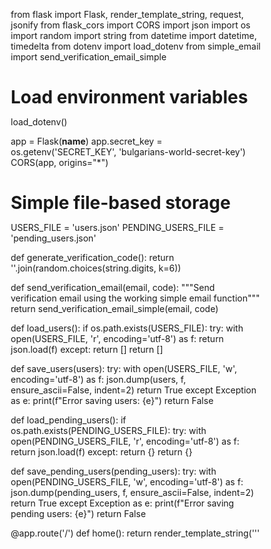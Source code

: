 from flask import Flask, render_template_string, request, jsonify
from flask_cors import CORS
import json
import os
import random
import string
from datetime import datetime, timedelta
from dotenv import load_dotenv
from simple_email import send_verification_email_simple

# Load environment variables
load_dotenv() 

app = Flask(__name__)
app.secret_key = os.getenv('SECRET_KEY', 'bulgarians-world-secret-key')
CORS(app, origins="*")

# Simple file-based storage
USERS_FILE = 'users.json'
PENDING_USERS_FILE = 'pending_users.json'

def generate_verification_code():
    return ''.join(random.choices(string.digits, k=6))

def send_verification_email(email, code):
    """Send verification email using the working simple email function"""
    return send_verification_email_simple(email, code)

def load_users():
    if os.path.exists(USERS_FILE):
        try:
            with open(USERS_FILE, 'r', encoding='utf-8') as f:
                return json.load(f)
        except:
            return []
    return []

def save_users(users):
    try:
        with open(USERS_FILE, 'w', encoding='utf-8') as f:
            json.dump(users, f, ensure_ascii=False, indent=2)
        return True
    except Exception as e:
        print(f"Error saving users: {e}")
        return False

def load_pending_users():
    if os.path.exists(PENDING_USERS_FILE):
        try:
            with open(PENDING_USERS_FILE, 'r', encoding='utf-8') as f:
                return json.load(f)
        except:
            return {}
    return {}

def save_pending_users(pending_users):
    try:
        with open(PENDING_USERS_FILE, 'w', encoding='utf-8') as f:
            json.dump(pending_users, f, ensure_ascii=False, indent=2)
        return True
    except Exception as e:
        print(f"Error saving pending users: {e}")
        return False

@app.route('/')
def home():
    return render_template_string('''
<!DOCTYPE html>
<html lang="bg">
<head>
    <meta charset="UTF-8">
    <meta name="viewport" content="width=device-width, initial-scale=1.0">
    <title>Българи по Света - Общност на българите по света</title>
    <link href="https://fonts.googleapis.com/css2?family=Inter:wght@300;400;500;600;700&display=swap" rel="stylesheet">
    <style>
        * {
            margin: 0;
            padding: 0;
            box-sizing: border-box;
        }

        body {
            font-family: 'Inter', sans-serif;
            line-height: 1.6;
            color: #2d3748;
            background: linear-gradient(135deg, 
                #ffffff 0%, 
                #f7fafc 25%, 
                #edf2f7 50%, 
                #e2e8f0 75%, 
                #cbd5e0 100%);
            min-height: 100vh;
            position: relative;
            overflow-x: hidden;
        }

        /* Български орнаменти като фон */
        body::before {
            content: '';
            position: fixed;
            top: 0;
            left: 0;
            width: 100%;
            height: 100%;
            background-image: 
                radial-gradient(circle at 20% 20%, rgba(220, 38, 127, 0.05) 0%, transparent 50%),
                radial-gradient(circle at 80% 80%, rgba(56, 178, 172, 0.05) 0%, transparent 50%),
                radial-gradient(circle at 40% 60%, rgba(245, 101, 101, 0.05) 0%, transparent 50%);
            z-index: -1;
        }

        /* Навигация с български акценти */
        .navbar {
            background: linear-gradient(135deg, #ffffff 0%, #f7fafc 100%);
            backdrop-filter: blur(10px);
            border-bottom: 3px solid #dc267f;
            padding: 1rem 0;
            position: sticky;
            top: 0;
            z-index: 1000;
            box-shadow: 0 4px 20px rgba(220, 38, 127, 0.1);
        }

        .nav-container {
            max-width: 1200px;
            margin: 0 auto;
            display: flex;
            justify-content: space-between;
            align-items: center;
            padding: 0 2rem;
        }

        .logo {
            display: flex;
            align-items: center;
            font-size: 1.5rem;
            font-weight: 700;
            color: #2d3748;
            text-decoration: none;
            background: linear-gradient(135deg, #dc267f, #38b2ac);
            -webkit-background-clip: text;
            -webkit-text-fill-color: transparent;
            background-clip: text;
        }

        .logo::before {
            content: '🌹';
            margin-right: 0.5rem;
            font-size: 1.8rem;
        }

        .nav-buttons {
            display: flex;
            gap: 1rem;
        }

        .btn {
            padding: 0.75rem 1.5rem;
            border: none;
            border-radius: 12px;
            font-weight: 600;
            cursor: pointer;
            transition: all 0.3s ease;
            text-decoration: none;
            display: inline-flex;
            align-items: center;
            gap: 0.5rem;
            font-size: 0.95rem;
        }

        .btn-primary {
            background: linear-gradient(135deg, #dc267f, #f56565);
            color: white;
            box-shadow: 0 4px 15px rgba(220, 38, 127, 0.3);
        }

        .btn-primary:hover {
            transform: translateY(-2px);
            box-shadow: 0 8px 25px rgba(220, 38, 127, 0.4);
        }

        .btn-secondary {
            background: linear-gradient(135deg, #38b2ac, #4fd1c7);
            color: white;
            box-shadow: 0 4px 15px rgba(56, 178, 172, 0.3);
        }

        .btn-secondary:hover {
            transform: translateY(-2px);
            box-shadow: 0 8px 25px rgba(56, 178, 172, 0.4);
        }

        /* Hero секция с български мотиви */
        .hero {
            text-align: center;
            padding: 4rem 2rem;
            max-width: 1200px;
            margin: 0 auto;
            position: relative;
        }

        .hero::before {
            content: '';
            position: absolute;
            top: -50px;
            left: 50%;
            transform: translateX(-50%);
            width: 200px;
            height: 4px;
            background: linear-gradient(90deg, #dc267f, #38b2ac, #f56565);
            border-radius: 2px;
        }

        .hero h1 {
            font-size: clamp(2.5rem, 5vw, 4rem);
            font-weight: 700;
            margin-bottom: 1.5rem;
            background: linear-gradient(135deg, #2d3748, #4a5568);
            -webkit-background-clip: text;
            -webkit-text-fill-color: transparent;
            background-clip: text;
            line-height: 1.2;
        }

        .hero p {
            font-size: 1.25rem;
            color: #4a5568;
            margin-bottom: 3rem;
            max-width: 600px;
            margin-left: auto;
            margin-right: auto;
            line-height: 1.6;
        }

        .hero-buttons {
            display: flex;
            gap: 1.5rem;
            justify-content: center;
            flex-wrap: wrap;
            margin-bottom: 4rem;
        }

        .btn-hero {
            padding: 1rem 2rem;
            font-size: 1.1rem;
            border-radius: 15px;
            font-weight: 600;
            min-width: 200px;
        }

        /* Статистики с български цветове */
        .stats {
            display: grid;
            grid-template-columns: repeat(auto-fit, minmax(200px, 1fr));
            gap: 2rem;
            margin: 4rem 0;
            padding: 0 2rem;
            max-width: 1000px;
            margin-left: auto;
            margin-right: auto;
        }

        .stat-card {
            background: linear-gradient(135deg, #ffffff, #f7fafc);
            padding: 2rem;
            border-radius: 20px;
            text-align: center;
            box-shadow: 0 10px 30px rgba(0, 0, 0, 0.1);
            border: 2px solid transparent;
            background-clip: padding-box;
            position: relative;
            transition: all 0.3s ease;
        }

        .stat-card::before {
            content: '';
            position: absolute;
            top: 0;
            left: 0;
            right: 0;
            bottom: 0;
            border-radius: 20px;
            padding: 2px;
            background: linear-gradient(135deg, #dc267f, #38b2ac, #f56565);
            -webkit-mask: linear-gradient(#fff 0 0) content-box, linear-gradient(#fff 0 0);
            -webkit-mask-composite: exclude;
            mask: linear-gradient(#fff 0 0) content-box, linear-gradient(#fff 0 0);
            mask-composite: exclude;
        }

        .stat-card:hover {
            transform: translateY(-5px);
            box-shadow: 0 20px 40px rgba(0, 0, 0, 0.15);
        }

        .stat-number {
            font-size: 2.5rem;
            font-weight: 700;
            background: linear-gradient(135deg, #dc267f, #f56565);
            -webkit-background-clip: text;
            -webkit-text-fill-color: transparent;
            background-clip: text;
            margin-bottom: 0.5rem;
        }

        .stat-label {
            color: #4a5568;
            font-weight: 500;
            text-transform: uppercase;
            letter-spacing: 1px;
            font-size: 0.9rem;
        }

        /* Секции с услуги */
        .services {
            padding: 4rem 2rem;
            max-width: 1200px;
            margin: 0 auto;
        }

        .services-grid {
            display: grid;
            grid-template-columns: repeat(auto-fit, minmax(300px, 1fr));
            gap: 2rem;
            margin-top: 3rem;
        }

        .service-card {
            background: linear-gradient(135deg, #ffffff, #f7fafc);
            padding: 2.5rem;
            border-radius: 20px;
            box-shadow: 0 10px 30px rgba(0, 0, 0, 0.1);
            transition: all 0.3s ease;
            border: 2px solid transparent;
            position: relative;
        }

        .service-card::before {
            content: '';
            position: absolute;
            top: 0;
            left: 0;
            right: 0;
            bottom: 0;
            border-radius: 20px;
            padding: 2px;
            background: linear-gradient(135deg, #dc267f, #38b2ac);
            -webkit-mask: linear-gradient(#fff 0 0) content-box, linear-gradient(#fff 0 0);
            -webkit-mask-composite: exclude;
            mask: linear-gradient(#fff 0 0) content-box, linear-gradient(#fff 0 0);
            mask-composite: exclude;
            opacity: 0;
            transition: opacity 0.3s ease;
        }

        .service-card:hover::before {
            opacity: 1;
        }

        .service-card:hover {
            transform: translateY(-10px);
            box-shadow: 0 20px 40px rgba(0, 0, 0, 0.15);
        }

        .service-icon {
            font-size: 3rem;
            margin-bottom: 1.5rem;
            display: block;
        }

        .service-card h3 {
            font-size: 1.5rem;
            font-weight: 600;
            margin-bottom: 1rem;
            color: #2d3748;
        }

        .service-card p {
            color: #4a5568;
            line-height: 1.6;
        }

        /* Модали с български стил */
        .modal {
            display: none;
            position: fixed;
            z-index: 2000;
            left: 0;
            top: 0;
            width: 100%;
            height: 100%;
            background-color: rgba(0, 0, 0, 0.6);
            backdrop-filter: blur(5px);
        }

        .modal-content {
            background: linear-gradient(135deg, #ffffff, #f7fafc);
            margin: 5% auto;
            padding: 2.5rem;
            border-radius: 20px;
            width: 90%;
            max-width: 500px;
            box-shadow: 0 25px 50px rgba(0, 0, 0, 0.25);
            position: relative;
            border: 3px solid transparent;
            background-clip: padding-box;
        }

        .modal-content::before {
            content: '';
            position: absolute;
            top: 0;
            left: 0;
            right: 0;
            bottom: 0;
            border-radius: 20px;
            padding: 3px;
            background: linear-gradient(135deg, #dc267f, #38b2ac, #f56565);
            -webkit-mask: linear-gradient(#fff 0 0) content-box, linear-gradient(#fff 0 0);
            -webkit-mask-composite: exclude;
            mask: linear-gradient(#fff 0 0) content-box, linear-gradient(#fff 0 0);
            mask-composite: exclude;
        }

        .close {
            color: #a0aec0;
            float: right;
            font-size: 2rem;
            font-weight: bold;
            cursor: pointer;
            transition: color 0.3s ease;
        }

        .close:hover {
            color: #dc267f;
        }

        .form-group {
            margin-bottom: 1.5rem;
        }

        .form-group label {
            display: block;
            margin-bottom: 0.5rem;
            font-weight: 600;
            color: #2d3748;
        }

        .form-group input,
        .form-group select {
            width: 100%;
            padding: 0.75rem;
            border: 2px solid #e2e8f0;
            border-radius: 10px;
            font-size: 1rem;
            transition: all 0.3s ease;
            background: #ffffff;
        }

        .form-group input:focus,
        .form-group select:focus {
            outline: none;
            border-color: #dc267f;
            box-shadow: 0 0 0 3px rgba(220, 38, 127, 0.1);
        }

        /* Responsive дизайн */
        @media (max-width: 768px) {
            .nav-container {
                padding: 0 1rem;
            }

            .hero {
                padding: 2rem 1rem;
            }

            .hero-buttons {
                flex-direction: column;
                align-items: center;
            }

            .btn-hero {
                width: 100%;
                max-width: 300px;
            }

            .stats {
                grid-template-columns: repeat(2, 1fr);
                gap: 1rem;
                padding: 0 1rem;
            }

            .services-grid {
                grid-template-columns: 1fr;
                gap: 1.5rem;
            }

            .modal-content {
                margin: 10% auto;
                padding: 2rem;
            }
        }

        @media (max-width: 480px) {
            .stats {
                grid-template-columns: 1fr;
            }

            .nav-buttons {
                flex-direction: column;
                gap: 0.5rem;
            }

            .btn {
                padding: 0.6rem 1.2rem;
                font-size: 0.9rem;
            }
        }

        /* Анимации */
        @keyframes fadeInUp {
            from {
                opacity: 0;
                transform: translateY(30px);
            }
            to {
                opacity: 1;
                transform: translateY(0);
            }
        }

        .hero h1,
        .hero p,
        .service-card,
        .stat-card {
            animation: fadeInUp 0.6s ease-out;
        }

        .service-card:nth-child(2) {
            animation-delay: 0.1s;
        }

        .service-card:nth-child(3) {
            animation-delay: 0.2s;
        }

        /* Допълнителни български акценти */
        .bulgarian-pattern {
            position: absolute;
            top: 20px;
            right: 20px;
            font-size: 2rem;
            opacity: 0.1;
            color: #dc267f;
        }

        .footer-pattern {
            text-align: center;
            padding: 2rem;
            color: #a0aec0;
            font-size: 0.9rem;
        }

        .footer-pattern::before {
            content: '🌹 ❀ 🌹 ❀ 🌹';
            display: block;
            margin-bottom: 1rem;
            font-size: 1.5rem;
            opacity: 0.3;
        }
    </style>
</head>
<body>
    <div class="bulgarian-pattern">❀</div>
    
    <!-- Навигация -->
    <nav class="navbar">
        <div class="nav-container">
            <a href="#" class="logo">Българи по Света</a>
            <div class="nav-buttons">
                <button class="btn btn-secondary" onclick="openModal('loginModal')">Вход</button>
                <button class="btn btn-primary" onclick="openModal('registerModal')">Регистрация</button>
            </div>
        </div>
    </nav>

    <!-- Hero секция -->
    <section class="hero">
        <h1>Добре дошли в общността на българите по света!</h1>
        <p>Свържете се с българи от цял свят. Намерете работа, жилище или услуги. Споделете своя опит и помогнете на други.</p>
        
        <div class="hero-buttons">
            <button class="btn btn-primary btn-hero" onclick="openModal('registerModal')">
                🌹 Присъединете се сега
            </button>
            <button class="btn btn-secondary btn-hero" onclick="scrollToServices()">
                🚀 Разгледайте услугите
            </button>
        </div>

        <!-- Статистики -->
        <div class="stats">
            <div class="stat-card">
                <div class="stat-number">1000+</div>
                <div class="stat-label">Членове</div>
            </div>
            <div class="stat-card">
                <div class="stat-number">50+</div>
                <div class="stat-label">Страни</div>
            </div>
            <div class="stat-card">
                <div class="stat-number">500+</div>
                <div class="stat-label">Обяви</div>
            </div>
            <div class="stat-card">
                <div class="stat-number">24/7</div>
                <div class="stat-label">Поддръжка</div>
            </div>
        </div>
    </section>

    <!-- Услуги -->
    <section class="services" id="services">
        <div class="services-grid">
            <div class="service-card">
                <span class="service-icon">💼</span>
                <h3>Работа</h3>
                <p>Намерете работни възможности или предложете работа на други българи по света. Свържете се с професионалисти във вашата област.</p>
            </div>
            <div class="service-card">
                <span class="service-icon">🏠</span>
                <h3>Жилища</h3>
                <p>Търсете или предлагайте жилища за наем или продажба в различни страни. Намерете перфектния дом за вас и вашето семейство.</p>
            </div>
            <div class="service-card">
                <span class="service-icon">🛠️</span>
                <h3>Услуги</h3>
                <p>Предлагайте или търсете различни услуги от българската общност. От ремонти до консултации - всичко на едно място.</p>
            </div>
        </div>
    </section>

    <div class="footer-pattern">
        Създадено с любов за българската общност по света
    </div>

    <!-- Модал за вход -->
    <div id="loginModal" class="modal">
        <div class="modal-content">
            <span class="close" onclick="closeModal('loginModal')">&times;</span>
            <h2 style="margin-bottom: 2rem; color: #2d3748; text-align: center;">🌹 Вход</h2>
            <form id="loginForm">
                <div class="form-group">
                    <label for="loginEmail">Email:</label>
                    <input type="email" id="loginEmail" name="email" required>
                </div>
                <div class="form-group">
                    <label for="loginPassword">Парола:</label>
                    <input type="password" id="loginPassword" name="password" required>
                </div>
                <button type="submit" class="btn btn-primary" style="width: 100%; margin-top: 1rem;">Влезте</button>
            </form>
        </div>
    </div>

    <!-- Модал за регистрация -->
    <div id="registerModal" class="modal">
        <div class="modal-content">
            <span class="close" onclick="closeModal('registerModal')">&times;</span>
            <h2 style="margin-bottom: 2rem; color: #2d3748; text-align: center;">🌹 Регистрация</h2>
            <form id="registerForm">
                <div class="form-group">
                    <label for="firstName">Име:</label>
                    <input type="text" id="firstName" name="firstName" required>
                </div>
                <div class="form-group">
                    <label for="middleName">Презиме (по избор):</label>
                    <input type="text" id="middleName" name="middleName">
                </div>
                <div class="form-group">
                    <label for="lastName">Фамилия:</label>
                    <input type="text" id="lastName" name="lastName" required>
                </div>
                <div class="form-group">
                    <label for="username">Потребителско име:</label>
                    <input type="text" id="username" name="username" required>
                </div>
                <div class="form-group">
                    <label for="email">Email:</label>
                    <input type="email" id="email" name="email" required>
                </div>
                <div class="form-group">
                    <label for="password">Парола:</label>
                    <input type="password" id="password" name="password" required>
                </div>
                <div class="form-group">
                    <label for="birthDate">Дата на раждане:</label>
                    <input type="date" id="birthDate" name="birthDate" required>
                </div>
                <div class="form-group">
                    <label for="country">Държава на пребиваване:</label>
                    <select id="country" name="country" required>
                        <option value="">Изберете държава...</option>
                        <option value="България">България</option>
                        <option value="Германия">Германия</option>
                        <option value="Великобритания">Великобритания</option>
                        <option value="САЩ">САЩ</option>
                        <option value="Канада">Канада</option>
                        <option value="Австралия">Австралия</option>
                        <option value="Франция">Франция</option>
                        <option value="Италия">Италия</option>
                        <option value="Испания">Испания</option>
                        <option value="Нидерландия">Нидерландия</option>
                        <option value="Белгия">Белгия</option>
                        <option value="Швейцария">Швейцария</option>
                        <option value="Австрия">Австрия</option>
                        <option value="Друга">Друга</option>
                    </select>
                </div>
                <button type="submit" class="btn btn-primary" style="width: 100%; margin-top: 1rem;">Регистрирай се</button>
            </form>
        </div>
    </div>

    <!-- Модал за верификация -->
    <div id="verificationModal" class="modal">
        <div class="modal-content">
            <h2 style="margin-bottom: 2rem; color: #2d3748; text-align: center;">🌹 Потвърждение на email</h2>
            <p style="text-align: center; margin-bottom: 2rem; color: #4a5568;">
                Изпратихме ви код за потвърждение на вашия email адрес.
            </p>
            <form id="verificationForm">
                <div class="form-group">
                    <label for="verificationCode">Код за верификация:</label>
                    <input type="text" id="verificationCode" name="code" placeholder="Въведете 6-цифрения код" maxlength="6" required>
                </div>
                <button type="submit" class="btn btn-primary" style="width: 100%; margin-top: 1rem;">Потвърди</button>
            </form>
        </div>
    </div>

    <script>
        // Модални функции
        function openModal(modalId) {
            document.getElementById(modalId).style.display = 'block';
        }

        function closeModal(modalId) {
            document.getElementById(modalId).style.display = 'none';
        }

        function scrollToServices() {
            document.getElementById('services').scrollIntoView({ behavior: 'smooth' });
        }

        // Затваряне на модал при клик извън него
        window.onclick = function(event) {
            if (event.target.classList.contains('modal')) {
                event.target.style.display = 'none';
            }
        }

        // Регистрация
        document.getElementById('registerForm').addEventListener('submit', async function(e) {
            e.preventDefault();
            
            const formData = new FormData(e.target);
            const data = Object.fromEntries(formData);
            
            try {
                const response = await fetch('/register', {
                    method: 'POST',
                    headers: {
                        'Content-Type': 'application/json',
                    },
                    body: JSON.stringify(data)
                });
                
                const result = await response.json();
                
                if (result.success) {
                    closeModal('registerModal');
                    openModal('verificationModal');
                    alert('Регистрацията е успешна! Проверете вашия email за код за потвърждение.');
                } else {
                    alert('Грешка: ' + result.message);
                }
            } catch (error) {
                alert('Възникна грешка при регистрацията');
            }
        });

        // Верификация
        document.getElementById('verificationForm').addEventListener('submit', async function(e) {
            e.preventDefault();
            
            const formData = new FormData(e.target);
            const data = Object.fromEntries(formData);
            
            try {
                const response = await fetch('/verify', {
                    method: 'POST',
                    headers: {
                        'Content-Type': 'application/json',
                    },
                    body: JSON.stringify(data)
                });
                
                const result = await response.json();
                
                if (result.success) {
                    closeModal('verificationModal');
                    alert('Акаунтът ви е потвърден успешно! Добре дошли в общността!');
                    location.reload();
                } else {
                    alert('Грешка: ' + result.message);
                }
            } catch (error) {
                alert('Възникна грешка при верификацията');
            }
        });

        // Вход
        document.getElementById('loginForm').addEventListener('submit', async function(e) {
            e.preventDefault();
            
            const formData = new FormData(e.target);
            const data = Object.fromEntries(formData);
            
            try {
                const response = await fetch('/login', {
                    method: 'POST',
                    headers: {
                        'Content-Type': 'application/json',
                    },
                    body: JSON.stringify(data)
                });
                
                const result = await response.json();
                
                if (result.success) {
                    closeModal('loginModal');
                    alert('Успешен вход! Добре дошли обратно!');
                    location.reload();
                } else {
                    alert('Грешка: ' + result.message);
                }
            } catch (error) {
                alert('Възникна грешка при влизането');
            }
        });
    </script>
</body>
</html>
    ''')

@app.route('/register', methods=['POST'])
def register():
    try:
        data = request.get_json()
        
        # Validate required fields
        required_fields = ['firstName', 'lastName', 'username', 'email', 'password', 'birthDate', 'country']
        for field in required_fields:
            if not data.get(field):
                return jsonify({'success': False, 'message': f'Полето {field} е задължително'})
        
        # Check if user already exists
        users = load_users()
        for user in users:
            if user['email'] == data['email']:
                return jsonify({'success': False, 'message': 'Потребител с този email вече съществува'})
            if user['username'] == data['username']:
                return jsonify({'success': False, 'message': 'Потребителското име вече е заето'})
        
        # Generate verification code
        verification_code = generate_verification_code()
        
        # Store pending user
        pending_users = load_pending_users()
        pending_users[data['email']] = {
            'user_data': data,
            'verification_code': verification_code,
            'created_at': datetime.now().isoformat(),
            'expires_at': (datetime.now() + timedelta(hours=24)).isoformat()
        }
        
        if not save_pending_users(pending_users):
            return jsonify({'success': False, 'message': 'Грешка при запазване на данните'})
        
        # Send verification email
        if send_verification_email(data['email'], verification_code):
            return jsonify({'success': True, 'message': 'Регистрацията е успешна! Проверете вашия email.'})
        else:
            return jsonify({'success': False, 'message': 'Грешка при изпращане на email'})
            
    except Exception as e:
        print(f"Registration error: {e}")
        return jsonify({'success': False, 'message': 'Възникна грешка при регистрацията'})

@app.route('/verify', methods=['POST'])
def verify():
    try:
        data = request.get_json()
        code = data.get('code')
        
        if not code:
            return jsonify({'success': False, 'message': 'Кодът е задължителен'})
        
        pending_users = load_pending_users()
        
        # Find user by verification code
        user_email = None
        for email, pending_data in pending_users.items():
            if pending_data['verification_code'] == code:
                # Check if code is expired
                expires_at = datetime.fromisoformat(pending_data['expires_at'])
                if datetime.now() > expires_at:
                    return jsonify({'success': False, 'message': 'Кодът е изтекъл'})
                
                user_email = email
                break
        
        if not user_email:
            return jsonify({'success': False, 'message': 'Невалиден код'})
        
        # Move user from pending to verified
        user_data = pending_users[user_email]['user_data']
        user_data['verified'] = True
        user_data['created_at'] = datetime.now().isoformat()
        
        users = load_users()
        users.append(user_data)
        
        if save_users(users):
            # Remove from pending
            del pending_users[user_email]
            save_pending_users(pending_users)
            return jsonify({'success': True, 'message': 'Акаунтът е потвърден успешно!'})
        else:
            return jsonify({'success': False, 'message': 'Грешка при запазване на потребителя'})
            
    except Exception as e:
        print(f"Verification error: {e}")
        return jsonify({'success': False, 'message': 'Възникна грешка при верификацията'})

@app.route('/login', methods=['POST'])
def login():
    try:
        data = request.get_json()
        email = data.get('email')
        password = data.get('password')
        
        if not email or not password:
            return jsonify({'success': False, 'message': 'Email и парола са задължителни'})
        
        users = load_users()
        for user in users:
            if user['email'] == email and user['password'] == password:
                if user.get('verified', False):
                    return jsonify({'success': True, 'message': 'Успешен вход!'})
                else:
                    return jsonify({'success': False, 'message': 'Акаунтът не е потвърден'})
        
        return jsonify({'success': False, 'message': 'Невалиден email или парола'})
        
    except Exception as e:
        print(f"Login error: {e}")
        return jsonify({'success': False, 'message': 'Възникна грешка при влизането'})

if __name__ == '__main__':
    port = int(os.environ.get('PORT', 5000))
    app.run(host='0.0.0.0', port=port, debug=False)
